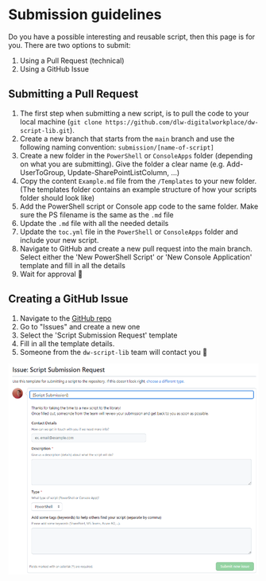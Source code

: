 # Submission guidelines
Do you have a possible interesting and reusable script, then this page is for you. There are two options to submit:
 1. Using a Pull Request (technical)
 2. Using a GitHub Issue

## Submitting a Pull Request
1. The first step when submitting a new script, is to pull the code to your local machine (`git clone https://github.com/dlw-digitalworkplace/dw-script-lib.git`).
2. Create a new branch that starts from the `main` branch and use the following naming convention: `submission/[name-of-script]`
3. Create a new folder in the `PowerShell` or `ConsoleApps` folder (depending on what you are submitting). Give the folder a clear name (e.g. Add-UserToGroup, Update-SharePointListColumn, ...)
4. Copy the content `Example.md` file from the `/Templates` to your new folder. (The templates folder contains an example structure of how your scripts folder should look like)
5. Add the PowerShell script or Console app code to the same folder. Make sure the PS filename is the same as the `.md` file
6. Update the `.md` file with all the needed details
7. Update the `toc.yml` file in the `PowerShell` or `ConsoleApps` folder and include your new script. 
8. Navigate to GitHub and create a new pull request into the main branch. Select either the 'New PowerShell Script' or 'New Console Application' template and fill in all the details
9. Wait for approval 🎉

## Creating a GitHub Issue
1. Navigate to the [GitHub repo](https://github.com/dlw-digitalworkplace/dw-script-lib)
2. Go to "Issues" and create a new one
3. Select the 'Script Submission Request' template
4. Fill in all the template details. 
5. Someone from the `dw-script-lib` team will contact you 🎉

![Issue-Template](../images/issue-template.png)






